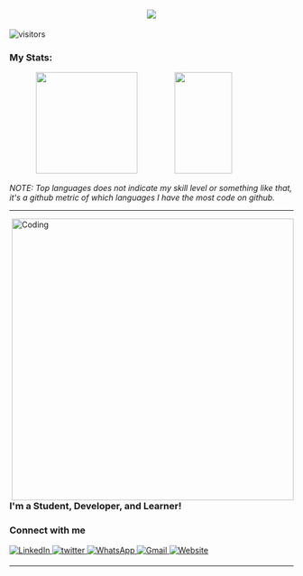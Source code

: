 <h1 align="center">
  <img src="https://readme-typing-svg.herokuapp.com/?lines=Hello+viewer!;I'm+Priyansh;Have+a+great+day;&center=true&size=35">
</h1>

![visitors][visitors]

### My Stats:

<p align="center">
	
<img height="180em" src="https://github-readme-stats.vercel.app/api/top-langs/?username=priyansh17&theme=github_dark&hide_border=true&date_format=M%20j%5B%2C%20Y%5D&hide=javascript,css&exclude_repo=KNN-Image-Classification&show_icons=true&hide_border=true&layout=compact&langs_count=8"/>

<img height="180em" src="https://github-readme-streak-stats.herokuapp.com/?user=priyansh17&theme=react&background=0d1117&hide_border=true&date_format=M%20j%5B%2C%20Y%5D&count_private=true" width="45%" />
</p>

*NOTE: Top languages does not indicate my skill level or something like that, it's a github metric of which languages I have the most code on github.*

---

<img align="right" width="500" src="https://thumbs.dreamstime.com/b/coding-wallpaper-ai-robot-algorithms-future-warfare-cyber-attack-concept-155190388.jpg" alt="Coding">

### I'm a Student, Developer, and Learner!

###  Connect with me 

<p align="left">
<a href="https://www.linkedin.com/in/priyansh-choudhary-33815161/" target="_blank">
<img alt="LinkedIn" src="https://img.shields.io/badge/linkedin%20-%230077B5.svg?&style=for-the-badge&logo=linkedin&logoColor=white"/>
</a>
<a href="https://twitter.com/Priyansh1706" target="_blank">
<img src=https://img.shields.io/badge/twitter-%2300acee.svg?&style=for-the-badge&logo=twitter&logoColor=white alt=twitter style="margin-bottom: 5px;" />
</a>
<a href="https://api.whatsapp.com/send?phone=8309864427">
<img alt="WhatsApp" src="https://img.shields.io/badge/WhatsApp-4FCE5D?style=for-the-badge&logo=WhatsApp&logoColor=white" />
</a>
<a href="mailto:im1706@gmail.com">
<img alt="Gmail" src="https://img.shields.io/badge/Gmail-D14836?style=for-the-badge&logo=gmail&logoColor=white" />
</a>
<a href="https://priyansh17.github.io/portfolio/">
  <img alt="Website" src="https://img.shields.io/badge/Portfolio-000000%7D?style=for-the-badge&logo=biolink&logoColor=white" />
</a>
</p> 

---

[twitter]: https://twitter.com/Priyansh1706
[youtube]: https://www.youtube.com/c/NotPriyansh
[instagram]: https://www.instagram.com/iamnotpriyansh_/
[linkedin]: https://www.linkedin.com/in/priyansh-choudhary-33815161/
[visitors]: https://visitor-badge.laobi.icu/badge?page_id=priyansh17
